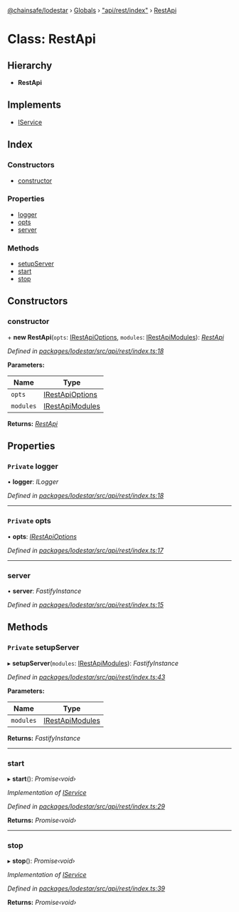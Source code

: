 [@chainsafe/lodestar](../README.md) › [Globals](../globals.md) › ["api/rest/index"](../modules/_api_rest_index_.md) › [RestApi](_api_rest_index_.restapi.md)

# Class: RestApi

## Hierarchy

* **RestApi**

## Implements

* [IService](../interfaces/_node_nodejs_.iservice.md)

## Index

### Constructors

* [constructor](_api_rest_index_.restapi.md#constructor)

### Properties

* [logger](_api_rest_index_.restapi.md#private-logger)
* [opts](_api_rest_index_.restapi.md#private-opts)
* [server](_api_rest_index_.restapi.md#server)

### Methods

* [setupServer](_api_rest_index_.restapi.md#private-setupserver)
* [start](_api_rest_index_.restapi.md#start)
* [stop](_api_rest_index_.restapi.md#stop)

## Constructors

###  constructor

\+ **new RestApi**(`opts`: [IRestApiOptions](../interfaces/_api_rest_options_.irestapioptions.md), `modules`: [IRestApiModules](../interfaces/_api_rest_interface_.irestapimodules.md)): *[RestApi](_api_rest_index_.restapi.md)*

*Defined in [packages/lodestar/src/api/rest/index.ts:18](https://github.com/ChainSafe/lodestar/blob/aa20a3b/packages/lodestar/src/api/rest/index.ts#L18)*

**Parameters:**

Name | Type |
------ | ------ |
`opts` | [IRestApiOptions](../interfaces/_api_rest_options_.irestapioptions.md) |
`modules` | [IRestApiModules](../interfaces/_api_rest_interface_.irestapimodules.md) |

**Returns:** *[RestApi](_api_rest_index_.restapi.md)*

## Properties

### `Private` logger

• **logger**: *ILogger*

*Defined in [packages/lodestar/src/api/rest/index.ts:18](https://github.com/ChainSafe/lodestar/blob/aa20a3b/packages/lodestar/src/api/rest/index.ts#L18)*

___

### `Private` opts

• **opts**: *[IRestApiOptions](../interfaces/_api_rest_options_.irestapioptions.md)*

*Defined in [packages/lodestar/src/api/rest/index.ts:17](https://github.com/ChainSafe/lodestar/blob/aa20a3b/packages/lodestar/src/api/rest/index.ts#L17)*

___

###  server

• **server**: *FastifyInstance*

*Defined in [packages/lodestar/src/api/rest/index.ts:15](https://github.com/ChainSafe/lodestar/blob/aa20a3b/packages/lodestar/src/api/rest/index.ts#L15)*

## Methods

### `Private` setupServer

▸ **setupServer**(`modules`: [IRestApiModules](../interfaces/_api_rest_interface_.irestapimodules.md)): *FastifyInstance*

*Defined in [packages/lodestar/src/api/rest/index.ts:43](https://github.com/ChainSafe/lodestar/blob/aa20a3b/packages/lodestar/src/api/rest/index.ts#L43)*

**Parameters:**

Name | Type |
------ | ------ |
`modules` | [IRestApiModules](../interfaces/_api_rest_interface_.irestapimodules.md) |

**Returns:** *FastifyInstance*

___

###  start

▸ **start**(): *Promise‹void›*

*Implementation of [IService](../interfaces/_node_nodejs_.iservice.md)*

*Defined in [packages/lodestar/src/api/rest/index.ts:29](https://github.com/ChainSafe/lodestar/blob/aa20a3b/packages/lodestar/src/api/rest/index.ts#L29)*

**Returns:** *Promise‹void›*

___

###  stop

▸ **stop**(): *Promise‹void›*

*Implementation of [IService](../interfaces/_node_nodejs_.iservice.md)*

*Defined in [packages/lodestar/src/api/rest/index.ts:39](https://github.com/ChainSafe/lodestar/blob/aa20a3b/packages/lodestar/src/api/rest/index.ts#L39)*

**Returns:** *Promise‹void›*
